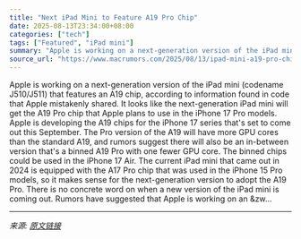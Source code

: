 ```yaml
---
title: "Next iPad Mini to Feature A19 Pro Chip"
date: 2025-08-13T23:34:00+08:00
categories: ["tech"]
tags: ["Featured", "iPad mini"]
summary: "Apple is working on a next-generation version of the iPad mini (codename J510/J511) that features an A19 chip, according to information found in code that Apple mistakenly shared. It looks like the ne"
source_url: "https://www.macrumors.com/2025/08/13/ipad-mini-a19-pro-chip/"
---
```


Apple is working on a next-generation version of the iPad mini (codename J510/J511) that features an A19 chip, according to information found in code that Apple mistakenly shared. It looks like the next-generation &zwnj;iPad mini&zwnj; will get the A19 Pro chip that Apple plans to use in the iPhone 17 Pro models. Apple is developing the A19 chips for the iPhone 17 series that's set to come out this September. The Pro version of the A19 will have more GPU cores than the standard A19, and rumors suggest there will also be an in-between version that's a binned A19 Pro with one fewer GPU core. The binned chips could be used in the iPhone 17 Air. The current &zwnj;iPad mini&zwnj; that came out in 2024 is equipped with the A17 Pro chip that was used in the iPhone 15 Pro models, so it makes sense for the next-generation version to adopt the A19 Pro. There is no concrete word on when a new version of the &zwnj;iPad mini&zwnj; is coming out. Rumors have suggested that Apple is working on an &zw...

---

*来源: [原文链接](https://www.macrumors.com/2025/08/13/ipad-mini-a19-pro-chip/)*
